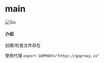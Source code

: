 # main
![Go](https://github.com/qydysky/checkFile/workflows/Go/badge.svg)
#### 介绍
创建/检查文件存在

使用代理 `export GOPROXY="https://goproxy.io"`

